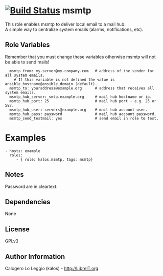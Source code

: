 [![Build Status](https://travis-ci.org/LibreIT/ansible-msmtp.png?branch=master)](https://travis-ci.org/LibreIT/ansible-msmtp)
msmtp
========

This role enables msmtp to deliver local email to a mail hub.  
A simple way to centralize system emails (alarms, notifications, etc).

Role Variables
--------------

Remember that you must change these variables otherwise msmtp will not be able to send mails!

      msmtp_from: my-server@my-company.com   # address of the sender for all system emails.
        # If this variable is not defined the value is ansible_hostname@ansible_domain (default).
      msmtp_to: youraddress@example.org      # address that receives all system emails.
      msmtp_hub_server: smtp.example.org     # mail hub hostname or ip.
      msmtp_hub_port: 25                     # mail hub port - e.g. 25 or 587.
      msmtp_hub_user: servers@example.org    # mail hub account user.
      msmtp_hub_pass: password               # mail hub account password.
      msmtp_send_testmail: yes               # send email in role to test.

Examples
========

    - hosts: example
      roles:
         - { role: kalos.msmtp, tags: msmtp}


Notes
------------

Password are in cleartext.

Dependencies
------------

None

License
-------

GPLv3

Author Information
------------------

Calogero Lo Leggio (kalos) - http://LibreIT.org
